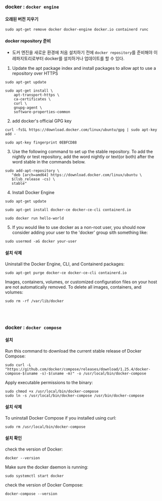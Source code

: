 ### docker : `docker engine`
#### 오래된 버전 지우기
```shell
sudo apt-get remove docker docker-engine docker.io containerd runc
```

#### docker repository 준비
 - 도커 엔진을 새로운 환경에 처음 설치하기 전에 `docker repository`를 준비해야 이 레파지토리로부터 docker를 설치하거나 업데이트를 할 수 있다.

 1. Update the apt package index and install packages to allow apt to use a repository over HTTPS
```shell
sudo apt-get update

sudo apt-get install \
    apt-transport-https \
    ca-certificates \
    curl \
    gnupg-agent \
    software-properties-common
```

 2. add docker's official GPG key
```shell
curl -fsSL https://download.docker.com/linux/ubuntu/gpg | sudo apt-key add -

sudo apt-key fingerprint 0EBFCD88
```

 3. Use the following command to set up the stable repository. To add the nightly or test repository, add the word nightly or text(or both) after the word stable in the commands below.
 ```shell
sudo add-apt-repository \
    "deb [arch=amd64] https://download.docker.com/linux/ubuntu \
    $(lsb_release -cs) \
    stable"
 ```

 4. Install Docker Engine
```shell
sudo apt-get update

sudo apt-get install docker-ce docker-ce-cli containerd.io

sudo docker run hello-world
```

 5. If you would like to use docker as a non-root user, you should now consider adding your user to the 'docker' group sith something like:
 ```
sudo usermod -aG docker your-user
 ```

#### 설치 삭제

Uninstall the Docker Engine, CLI, and Containerd packages:
```shell
sudo apt-get purge docker-ce docker-ce-cli containerd.io
```

Images, containers, volumes, or customized configuration files on your host are not automatically removed. To delete all images, containers, and volumes:
```shell
sudo rm -rf /var/lib/docker
```
<br><br>

### docker : `docker compose`
#### 설치
Run this command to download the current stable release of Docker Compose:
```shell
sudo curl -L "https://github.com/docker/compose/releases/download/1.25.4/docker-compose-$(uname -s)-$(uname -m)" -o /usr/local/bin/docker-compose
```

Apply executable permissions to the binary:
```shell
sudo chmod +x /usr/local/bin/docker-compose
sudo ln -s /usr/local/bin/docker-compose /usr/bin/docker-compose
```


#### 설치 삭제
To uninstall Docker Compose if you installed using curl:
```shell
sudo rm /usr/local/bin/docker-compose
```

#### 설치 확인
check the version of Docker:
```shell
docker --version
```
Make sure the docker daemon is running:
```shell
sudo systemctl start docker
```
check the version of Docker Compose:
```shell
docker-compose --version
```